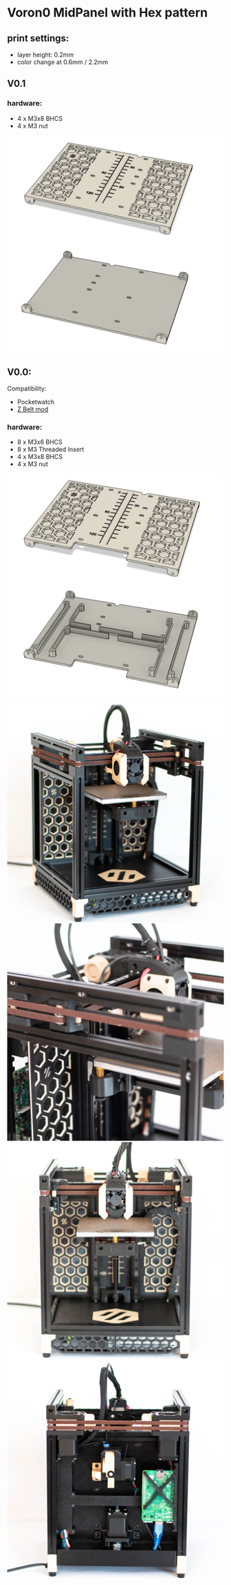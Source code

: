 # Voron0 MidPanel with Hex pattern

## print settings:

- layer height: 0.2mm
- color change at 0.6mm / 2.2mm

## V0.1

### hardware:

- 4 x M3x8 BHCS
- 4 x M3 nut

![V01_1](./IMG/V01_1.jpg)
![V01_2](./IMG/V01_2.jpg)



## V0.0: 

Compatibility: 
 - Pocketwatch
 - [Z Belt mod](https://github.com/theFPVgeek/VoronUsers/tree/master/printer_mods/theFPVgeek/v0-zbelt-mod)

### hardware:

- 8 x M3x6 BHCS
- 8 x M3 Threaded Insert
- 4 x M3x8 BHCS
- 4 x M3 nut

![V01_1](./IMG/V00_1.jpg)
![V01_2](./IMG/V00_2.jpg)




![IMG1](./IMG/IMG0.jpg)
![IMG3](./IMG/IMG3.jpg)
![IMG4](./IMG/IMG4.jpg)
![IMG5](./IMG/IMG5.jpg)
